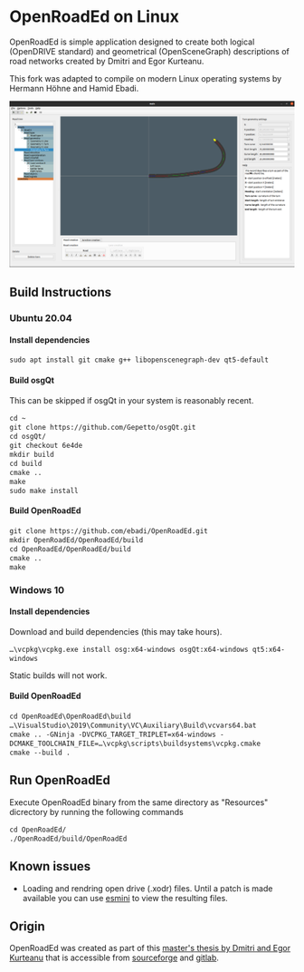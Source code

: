 # OpenRoadEd on Linux

OpenRoadEd is simple application designed to create both logical (OpenDRIVE standard) and geometrical (OpenSceneGraph) descriptions of road networks created by Dmitri and Egor Kurteanu. 

This fork was adapted to compile on modern Linux operating systems by Hermann Höhne and Hamid Ebadi.

![OpenRoadEdLinux](Screenshots/OpenRoadEdLinux.png)

## Build Instructions 

### Ubuntu 20.04

#### Install dependencies

```
sudo apt install git cmake g++ libopenscenegraph-dev qt5-default
```

#### Build osgQt

This can be skipped if osgQt in your system is reasonably recent.

```
cd ~
git clone https://github.com/Gepetto/osgQt.git
cd osgQt/
git checkout 6e4de
mkdir build
cd build
cmake ..
make
sudo make install
```

#### Build OpenRoadEd

```
git clone https://github.com/ebadi/OpenRoadEd.git
mkdir OpenRoadEd/OpenRoadEd/build
cd OpenRoadEd/OpenRoadEd/build
cmake ..
make
```

### Windows 10

#### Install dependencies

Download and build dependencies (this may take hours).

    …\vcpkg\vcpkg.exe install osg:x64-windows osgQt:x64-windows qt5:x64-windows
    
Static builds will not work.

#### Build OpenRoadEd

    cd OpenRoadEd\OpenRoadEd\build
    …\VisualStudio\2019\Community\VC\Auxiliary\Build\vcvars64.bat
    cmake .. -GNinja -DVCPKG_TARGET_TRIPLET=x64-windows -DCMAKE_TOOLCHAIN_FILE=…\vcpkg\scripts\buildsystems\vcpkg.cmake
    cmake --build .

## Run OpenRoadEd

Execute OpenRoadEd binary from the same directory as "Resources" dicrectory by running the following commands

```
cd OpenRoadEd/
./OpenRoadEd/build/OpenRoadEd
```

## Known issues

- Loading and rendring open drive (.xodr) files. Until a patch is made available you can use [esmini](https://github.com/esmini/esmini) to view the resulting files.

## Origin

OpenRoadEd was created as part of this [master's thesis by Dmitri and Egor Kurteanu](http://hdl.handle.net/2077/23047) that is accessible from [sourceforge](https://sourceforge.net/projects/openroaded/) and [gitlab](https://gitlab.com/OpenRoadEd/OpenRoadEd).
